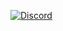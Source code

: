 [![Discord](https://discordapp.com/api/guilds/147439310096826368/widget.png)](https://discordapp.com/invite/0p3mZ7JeMSz5A4sR)